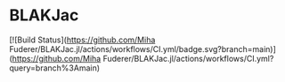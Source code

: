 # BLAKJac

[![Build Status](https://github.com/Miha Fuderer/BLAKJac.jl/actions/workflows/CI.yml/badge.svg?branch=main)](https://github.com/Miha Fuderer/BLAKJac.jl/actions/workflows/CI.yml?query=branch%3Amain)
